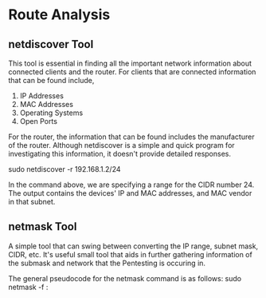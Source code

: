 # Route Analysis

## netdiscover Tool

This tool is essential in finding all the important network information about connected clients and the router. 
For clients that are connected information that can be found include, 

1. IP Addresses
2. MAC Addresses
3. Operating Systems
4. Open Ports

For the router, the information that can be found includes the manufacturer of the router. 
Although netdiscover is a simple and quick program for investigating this information, it doesn't provide detailed responses. 

sudo netdiscover -r 192.168.1.2/24 

In the command above, we are specifying a range for the CIDR number 24. The output contains the devices' IP and MAC addresses, and MAC vendor in that subnet.

## netmask Tool

A simple tool that can swing between converting the IP range, subnet mask, CIDR, etc. It's useful small tool that aids in further gathering information of the submask and network that the Pentesting is occuring in.

The general pseudocode for the netmask command is as follows:
sudo netmask -f <start IP>:<end IP>